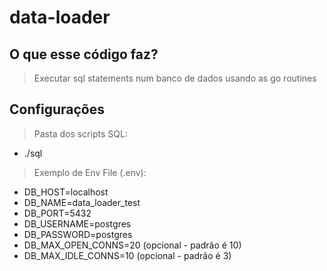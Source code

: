 # data-loader

## O que esse código faz?

> Executar sql statements num banco de dados usando as go routines

## Configurações

> Pasta dos scripts SQL:
- ./sql

> Exemplo de Env File (.env):
- DB_HOST=localhost
- DB_NAME=data_loader_test
- DB_PORT=5432
- DB_USERNAME=postgres
- DB_PASSWORD=postgres
- DB_MAX_OPEN_CONNS=20 (opcional - padrão é 10)
- DB_MAX_IDLE_CONNS=10 (opcional - padrão é 3)

